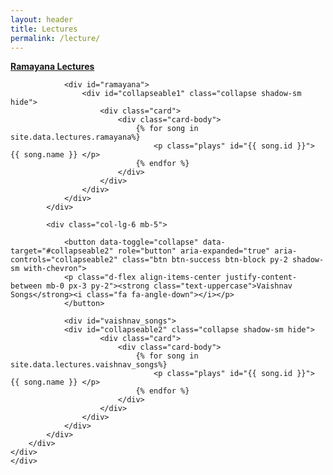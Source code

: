 ```yaml
---
layout: header
title: Lectures
permalink: /lecture/
---
```


<div class="container py-5">
		<div class="py-5">
			<div class="row">
				<div class="col-lg-6 mb-5 sm-12">
					<a data-toggle="collapse" href="#collapseable1" role="button" aria-expanded="true" aria-controls="collapseable1" class="btn btn-primary btn-block py-2 shadow-sm">
					<p class="d-flex align-items-center justify-content-between mb-0 px-3 py-2"><strong class="text-uppercase">Ramayana Lectures</strong><i class="fa fa-angle-down"></i></p>
					</a>

				<div id="ramayana">
					<div id="collapseable1" class="collapse shadow-sm hide">
						<div class="card">
							<div class="card-body">
								{% for song in site.data.lectures.ramayana%}
									<p class="plays" id="{{ song.id }}"> {{ song.name }} </p>
								{% endfor %}
							</div>
						</div>
					</div>
				</div>	
			</div>

			<div class="col-lg-6 mb-5">

				<button data-toggle="collapse" data-target="#collapseable2" role="button" aria-expanded="true" aria-controls="collapseable2" class="btn btn-success btn-block py-2 shadow-sm with-chevron">
				<p class="d-flex align-items-center justify-content-between mb-0 px-3 py-2"><strong class="text-uppercase">Vaishnav Songs</strong><i class="fa fa-angle-down"></i></p>
				</button>

				<div id="vaishnav_songs">
				<div id="collapseable2" class="collapse shadow-sm hide">
						<div class="card">
							<div class="card-body">
								{% for song in site.data.lectures.vaishnav_songs%}
									<p class="plays" id="{{ song.id }}"> {{ song.name }} </p>
								{% endfor %}
							</div>
						</div>
					</div>
				</div>
			</div>
		</div>
	</div>
	</div>

<script type="text/javascript" src="https://code.jquery.com/jquery-3.3.1.min.js"></script>
<script type="text/javascript" src="https://cdnjs.cloudflare.com/ajax/libs/twitter-bootstrap/4.3.1/js/bootstrap.bundle.min.js"></script>
<script type="text/javascript" src="https://cdnjs.cloudflare.com/ajax/libs/jquery-migrate/3.3.1/jquery-migrate.min.js"></script>

<script type="text/javascript" src="../assets/js/lecture.js"></script>